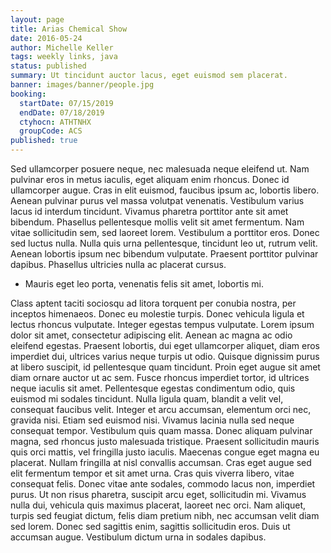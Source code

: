 ```yaml
---
layout: page
title: Arias Chemical Show
date: 2016-05-24
author: Michelle Keller
tags: weekly links, java
status: published
summary: Ut tincidunt auctor lacus, eget euismod sem placerat.
banner: images/banner/people.jpg
booking:
  startDate: 07/15/2019
  endDate: 07/18/2019
  ctyhocn: ATHTNHX
  groupCode: ACS
published: true
---
```

Sed ullamcorper posuere neque, nec malesuada neque eleifend ut. Nam pulvinar eros in metus iaculis, eget aliquam enim rhoncus. Donec id ullamcorper augue. Cras in elit euismod, faucibus ipsum ac, lobortis libero. Aenean pulvinar purus vel massa volutpat venenatis. Vestibulum varius lacus id interdum tincidunt. Vivamus pharetra porttitor ante sit amet bibendum. Phasellus pellentesque mollis velit sit amet fermentum. Nam vitae sollicitudin sem, sed laoreet lorem. Vestibulum a porttitor eros. Donec sed luctus nulla. Nulla quis urna pellentesque, tincidunt leo ut, rutrum velit. Aenean lobortis ipsum nec bibendum vulputate. Praesent porttitor pulvinar dapibus. Phasellus ultricies nulla ac placerat cursus.

* Mauris eget leo porta, venenatis felis sit amet, lobortis mi.

Class aptent taciti sociosqu ad litora torquent per conubia nostra, per inceptos himenaeos. Donec eu molestie turpis. Donec vehicula ligula et lectus rhoncus vulputate. Integer egestas tempus vulputate. Lorem ipsum dolor sit amet, consectetur adipiscing elit. Aenean ac magna ac odio eleifend egestas. Praesent lobortis, dui eget ullamcorper aliquet, diam eros imperdiet dui, ultrices varius neque turpis ut odio. Quisque dignissim purus at libero suscipit, id pellentesque quam tincidunt. Proin eget augue sit amet diam ornare auctor ut ac sem. Fusce rhoncus imperdiet tortor, id ultrices neque iaculis sit amet. Pellentesque egestas condimentum odio, quis euismod mi sodales tincidunt. Nulla ligula quam, blandit a velit vel, consequat faucibus velit. Integer et arcu accumsan, elementum orci nec, gravida nisi.
Etiam sed euismod nisi. Vivamus lacinia nulla sed neque consequat tempor. Vestibulum quis quam massa. Donec aliquam pulvinar magna, sed rhoncus justo malesuada tristique. Praesent sollicitudin mauris quis orci mattis, vel fringilla justo iaculis. Maecenas congue eget magna eu placerat. Nullam fringilla at nisl convallis accumsan. Cras eget augue sed elit fermentum tempor et sit amet urna. Cras quis viverra libero, vitae consequat felis. Donec vitae ante sodales, commodo lacus non, imperdiet purus. Ut non risus pharetra, suscipit arcu eget, sollicitudin mi. Vivamus nulla dui, vehicula quis maximus placerat, laoreet nec orci. Nam aliquet, turpis sed feugiat dictum, felis diam pretium nibh, nec accumsan velit diam sed lorem. Donec sed sagittis enim, sagittis sollicitudin eros. Duis ut accumsan augue. Vestibulum dictum urna in sodales dapibus.

